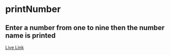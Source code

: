 # printNumber

## Enter a number from one to nine then the number name is printed

<a href="https://sondosalnbabteh.github.io/printNumber/">Live Link</a>